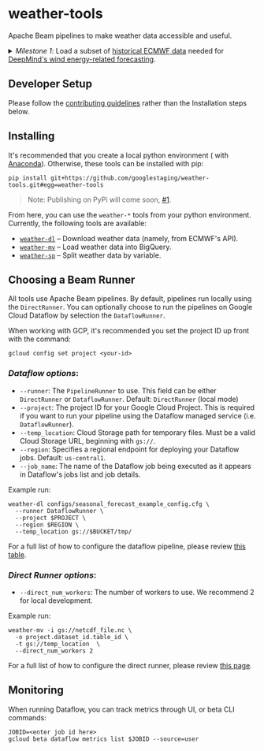 # weather-tools

Apache Beam pipelines to make weather data accessible and useful.

<details>
<summary>
<em>Milestone 1</em>: Load a subset of <a href="https://www.ecmwf.int/en/forecasts/datasets/archive-datasets">historical ECMWF data</a> needed for <a href="https://deepmind.com/blog/article/machine-learning-can-boost-value-wind-energy">DeepMind's wind energy-related forecasting</a>.
</summary>

- ✅ Use MARs API to download ECMWF's HRES forecasts
- ✅ Download ECMWF's ENS forecasts
- ✅ Pipe downloaded data into BigQuery for general use

</details>

## Developer Setup

Please follow the [contributing guidelines](CONTRIBUTING.md) rather than the Installation steps below.

## Installing

It's recommended that you create a local python environment (
with [Anaconda](https://www.anaconda.com/products/individual)). Otherwise, these tools can be installed with pip:

  ```shell
  pip install git+https://github.com/googlestaging/weather-tools.git#egg=weather-tools
  ```

> Note: Publishing on PyPi will come soon, [#1](https://github.com/googlestaging/weather-tools/issues/1).

From here, you can use the `weather-*` tools from your python environment. Currently, the following tools are available:

- [`weather-dl`](weather_dl/README.md) – Download weather data (namely, from ECMWF's API).
- [`weather-mv`](weather_mv/README.md) – Load weather data into BigQuery.
- [`weather-sp`](weather_sp/README.md) – Split weather data by variable.

## Choosing a Beam Runner

All tools use Apache Beam pipelines. By default, pipelines run locally using the `DirectRunner`. You can optionally
choose to run the pipelines on Google Cloud Dataflow by selection the `DataflowRunner`.

When working with GCP, it's recommended you set the project ID up front with the command:

```shell
gcloud config set project <your-id>
```

### _Dataflow options_:

* `--runner`: The `PipelineRunner` to use. This field can be either `DirectRunner` or `DataflowRunner`.
  Default: `DirectRunner` (local mode)
* `--project`: The project ID for your Google Cloud Project. This is required if you want to run your pipeline using the
  Dataflow managed service (i.e. `DataflowRunner`).
* `--temp_location`: Cloud Storage path for temporary files. Must be a valid Cloud Storage URL, beginning with `gs://`.
* `--region`: Specifies a regional endpoint for deploying your Dataflow jobs. Default: `us-central1`.
* `--job_name`: The name of the Dataflow job being executed as it appears in Dataflow's jobs list and job details.

Example run:

```shell
weather-dl configs/seasonal_forecast_example_config.cfg \
  --runner DataflowRunner \
  --project $PROJECT \
  --region $REGION \
  --temp_location gs://$BUCKET/tmp/
```

For a full list of how to configure the dataflow pipeline, please review
[this table](https://cloud.google.com/dataflow/docs/guides/specifying-exec-params).

### _Direct Runner options_:

* `--direct_num_workers`: The number of workers to use. We recommend 2 for local development.

Example run:

```shell
weather-mv -i gs://netcdf_file.nc \
  -o project.dataset_id.table_id \
  -t gs://temp_location  \
  --direct_num_workers 2
```

For a full list of how to configure the direct runner, please review
[this page](https://beam.apache.org/documentation/runners/direct/).

## Monitoring

When running Dataflow, you can track metrics through UI, or beta CLI commands:

```shell
JOBID=<enter job id here>
gcloud beta dataflow metrics list $JOBID --source=user
```

